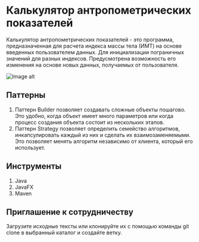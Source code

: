 # Калькулятор антропометрических показателей
Калькулятор антропометрических показателей - это программа, предназначенная для расчета индекса массы тела (ИМТ) на основе введенных пользователем данных. Для инициализации пограничных значений для разных индексов. Предусмотрена возможность его изменения на основе новых данных, получаемых от пользователя.

![Image alt](../main/Screenshot_4.png)
## Паттерны  
 1.  Паттерн Builder позволяет создавать сложные объекты пошагово. Это удобно, когда объект имеет много параметров или когда процесс создания объекта состоит из нескольких этапов.
 2.  Паттерн Strategy позволяет определить семейство алгоритмов, инкапсулировать каждый из них и сделать их взаимозаменяемыми. Это позволяет менять алгоритм независимо от клиента, который его использует.
## Инструменты
1. Java
2. JavaFX
3. Maven
## Приглашение к сотрудничеству
Загрузите исходные тексты или клонируйте их с помощью команды git clone в выбранный каталог и создайте ветку.
